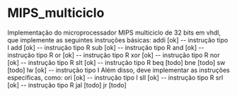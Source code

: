 # MIPS_multiciclo
Implementação do microprocessador MIPS multiciclo de 32 bits em vhdl, que implemente as seguintes instruções básicas:
		addi 	[ok]		-- instrução tipo I
		add 	[ok]		-- instrução tipo R
		sub 	[ok]		-- instrução tipo R
		and 	[ok]		-- instrução tipo R
		or 		[ok]		-- instrução tipo R
		xor 	[ok]		-- instrução tipo R
		nor 	[ok]		-- instrução tipo R
		slt 	[ok]		-- instrução tipo R
		beq 	[todo]
		bne 	[todo]
		sw 		[todo]
		lw 		[ok]		-- instrução tipo I
Além disso, deve implementar as instruções especificas, como:
		ori		[ok]		-- instrução tipo I
		sll 	[ok]		-- instrução tipo R
		srl 	[ok]		-- instrução tipo R
		jal 	[todo]
		jr		[todo]
